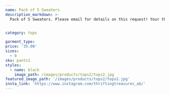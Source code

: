 ```yaml
---
name: Pack of 5 Sweaters
description_markdown: >-
  Pack of 5 Sweaters. Please email for details on this request! Your thrift store therapist is here to make thrifting easy for you by finding classy and elegant tops for your everyday glam life.


category: tops

garment_type:
price: '35.00'
sizes:
  - 0
sku: pants1
styles:
  - name: black
    image_path: /images/products/tops2/tops2.jpg
featured_image_path: '/images/products/tops2/tops2.jpg'
insta_link: 'https://www.instagram.com/thriftingtreasures_ab/'
---
```

